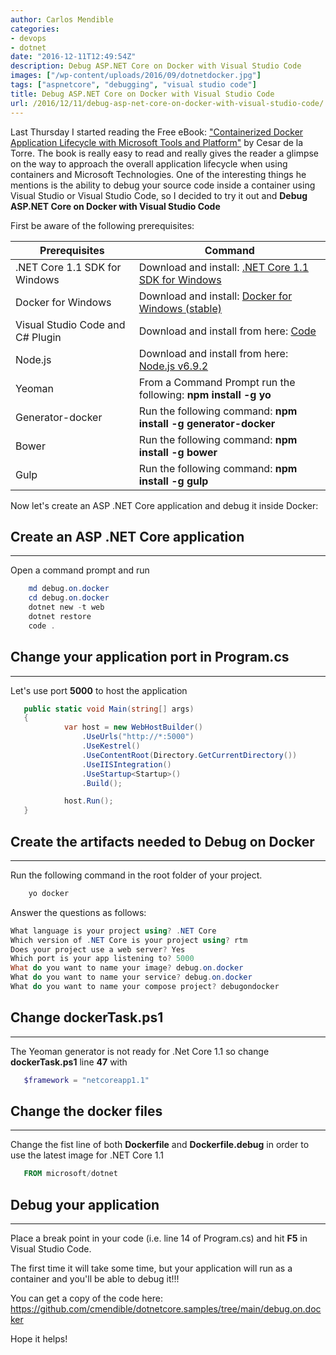 ```yaml
---
author: Carlos Mendible
categories:
- devops
- dotnet
date: "2016-12-11T12:49:54Z"
description: Debug ASP.NET Core on Docker with Visual Studio Code
images: ["/wp-content/uploads/2016/09/dotnetdocker.jpg"]
tags: ["aspnetcore", "debugging", "visual studio code"]
title: Debug ASP.NET Core on Docker with Visual Studio Code
url: /2016/12/11/debug-asp-net-core-on-docker-with-visual-studio-code/
---
```

Last Thursday I started reading the Free eBook: <a href="https://aka.ms/dockerlifecycleebook" target="_blank">"Containerized Docker Application Lifecycle with Microsoft Tools and Platform"</a> by Cesar de la Torre. The book is really easy to read and really gives the reader a glimpse on the way to approach the overall application lifecycle when using containers and Microsoft Technologies. One of the interesting things he mentions is the ability to debug your source code inside a container using Visual Studio or Visual Studio Code, so I decided to try it out and **Debug ASP.NET Core on Docker with Visual Studio Code**

First be aware of the following prerequisites:

| **Prerequisites** |  **Command** |
|---|---|
.NET Core 1.1 SDK for Windows | Download and install: <a href="https://go.microsoft.com/fwlink/?LinkID=835014" target="_blank">.NET Core 1.1 SDK for Windows</a>|
|Docker for Windows| Download and install: <a href="https://download.docker.com/win/stable/InstallDocker.msi" target="_blank">Docker for Windows (stable)</a>|
|Visual Studio Code and C# Plugin | Download and install from here: <a href="https://code.visualstudio.com/" target="_blank">Code</a>|
|Node.js| Download and install from here: <a href="https://nodejs.org/dist/v6.9.2/node-v6.9.2-x64.msi" target="_blank">Node.js v6.9.2</a>|
|Yeoman| From a Command Prompt run the following: **npm install -g yo**|
|Generator-docker|Run the following command: **npm install -g generator-docker**|
|Bower| Run the following command: **npm install -g bower**|
|Gulp| Run the following command: **npm install -g gulp**|

Now let's create an ASP .NET Core application and debug it inside Docker:

## Create an ASP .NET Core application
---
Open a command prompt and run 
          
``` powershell
    md debug.on.docker
    cd debug.on.docker
    dotnet new -t web
    dotnet restore
    code .
```

## Change your application port in Program.cs
---
Let's use port **5000** to host the application
          
``` csharp
   public static void Main(string[] args)
   {
            var host = new WebHostBuilder()
                .UseUrls("http://*:5000")
                .UseKestrel()
                .UseContentRoot(Directory.GetCurrentDirectory())
                .UseIISIntegration()
                .UseStartup<Startup>()
                .Build();

            host.Run();
   }
```  
      
## Create the artifacts needed to Debug on Docker
---
Run the following command in the root folder of your project.
          
``` powershell
    yo docker
```

Answer the questions as follows:

``` powershell
What language is your project using? .NET Core
Which version of .NET Core is your project using? rtm
Does your project use a web server? Yes
Which port is your app listening to? 5000
What do you want to name your image? debug.on.docker
What do you want to name your service? debug.on.docker
What do you want to name your compose project? debugondocker
```   
      
## Change dockerTask.ps1
---      
The Yeoman generator is not ready for .Net Core 1.1 so change **dockerTask.ps1** line **47** with 
          
``` powershell
   $framework = "netcoreapp1.1"
```
      
## Change the docker files
---
Change the fist line of both **Dockerfile** and **Dockerfile.debug** in order to use the latest image for .NET Core 1.1
          
``` powershell
   FROM microsoft/dotnet
```

## Debug your application
---
Place a break point in your code (i.e. line 14 of Program.cs) and hit **F5** in Visual Studio Code. 

The first time it will take some time, but your application will run as a container and you'll be able to debug it!!!
            
You can get a copy of the code here: <a href="https://github.com/cmendible/dotnetcore.samples/tree/main/debug.on.docker">https://github.com/cmendible/dotnetcore.samples/tree/main/debug.on.docker</a>
              
Hope it helps!